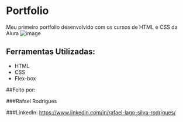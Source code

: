 # Portfolio
Meu primeiro portfolio desenvolvido com os cursos  de HTML  e CSS da Alura
![image](https://github.com/rafaelunderscorerdrigs/_portfolio/assets/130865143/8d0300a1-ef51-4993-89b6-c0f2ce0439f7)
## Ferramentas Utilizadas:
* HTML
* CSS
* Flex-box

##Feito por:

###Rafael Rodrigues

###LinkedIn:
https://www.linkedin.com/in/rafael-lago-silva-rodrigues/
  


